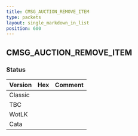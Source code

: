 ```yaml
---
title: CMSG_AUCTION_REMOVE_ITEM
type: packets
layout: single_markdown_in_list
position: 600
---
```


## CMSG_AUCTION_REMOVE_ITEM

### Status

Version | Hex | Comment
---------- | ---------- | ---------- 
Classic |  |  
TBC |  |  
WotLK |  |  
Cata |  |  

